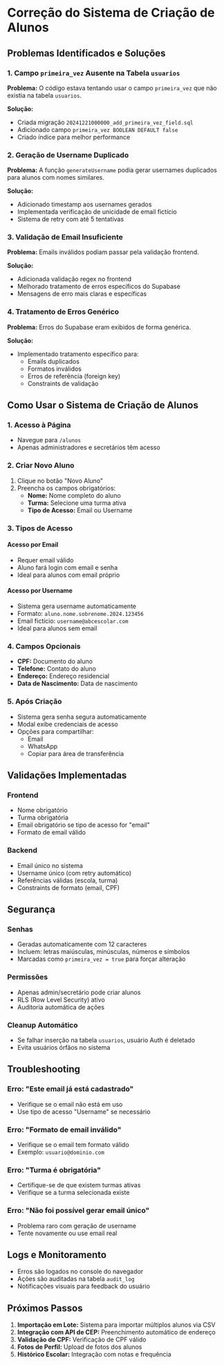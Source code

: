 # Correção do Sistema de Criação de Alunos

## Problemas Identificados e Soluções

### 1. Campo `primeira_vez` Ausente na Tabela `usuarios`

**Problema:** O código estava tentando usar o campo `primeira_vez` que não existia na tabela `usuarios`.

**Solução:** 
- Criada migração `20241221000000_add_primeira_vez_field.sql`
- Adicionado campo `primeira_vez BOOLEAN DEFAULT false`
- Criado índice para melhor performance

### 2. Geração de Username Duplicado

**Problema:** A função `generateUsername` podia gerar usernames duplicados para alunos com nomes similares.

**Solução:**
- Adicionado timestamp aos usernames gerados
- Implementada verificação de unicidade de email fictício
- Sistema de retry com até 5 tentativas

### 3. Validação de Email Insuficiente

**Problema:** Emails inválidos podiam passar pela validação frontend.

**Solução:**
- Adicionada validação regex no frontend
- Melhorado tratamento de erros específicos do Supabase
- Mensagens de erro mais claras e específicas

### 4. Tratamento de Erros Genérico

**Problema:** Erros do Supabase eram exibidos de forma genérica.

**Solução:**
- Implementado tratamento específico para:
  - Emails duplicados
  - Formatos inválidos
  - Erros de referência (foreign key)
  - Constraints de validação

## Como Usar o Sistema de Criação de Alunos

### 1. Acesso à Página
- Navegue para `/alunos`
- Apenas administradores e secretários têm acesso

### 2. Criar Novo Aluno
1. Clique no botão "Novo Aluno"
2. Preencha os campos obrigatórios:
   - **Nome:** Nome completo do aluno
   - **Turma:** Selecione uma turma ativa
   - **Tipo de Acesso:** Email ou Username

### 3. Tipos de Acesso

#### Acesso por Email
- Requer email válido
- Aluno fará login com email e senha
- Ideal para alunos com email próprio

#### Acesso por Username
- Sistema gera username automaticamente
- Formato: `aluno.nome.sobrenome.2024.123456`
- Email fictício: `username@abcescolar.com`
- Ideal para alunos sem email

### 4. Campos Opcionais
- **CPF:** Documento do aluno
- **Telefone:** Contato do aluno
- **Endereço:** Endereço residencial
- **Data de Nascimento:** Data de nascimento

### 5. Após Criação
- Sistema gera senha segura automaticamente
- Modal exibe credenciais de acesso
- Opções para compartilhar:
  - Email
  - WhatsApp
  - Copiar para área de transferência

## Validações Implementadas

### Frontend
- Nome obrigatório
- Turma obrigatória
- Email obrigatório se tipo de acesso for "email"
- Formato de email válido

### Backend
- Email único no sistema
- Username único (com retry automático)
- Referências válidas (escola, turma)
- Constraints de formato (email, CPF)

## Segurança

### Senhas
- Geradas automaticamente com 12 caracteres
- Incluem: letras maiúsculas, minúsculas, números e símbolos
- Marcadas como `primeira_vez = true` para forçar alteração

### Permissões
- Apenas admin/secretário pode criar alunos
- RLS (Row Level Security) ativo
- Auditoria automática de ações

### Cleanup Automático
- Se falhar inserção na tabela `usuarios`, usuário Auth é deletado
- Evita usuários órfãos no sistema

## Troubleshooting

### Erro: "Este email já está cadastrado"
- Verifique se o email não está em uso
- Use tipo de acesso "Username" se necessário

### Erro: "Formato de email inválido"
- Verifique se o email tem formato válido
- Exemplo: `usuario@dominio.com`

### Erro: "Turma é obrigatória"
- Certifique-se de que existem turmas ativas
- Verifique se a turma selecionada existe

### Erro: "Não foi possível gerar email único"
- Problema raro com geração de username
- Tente novamente ou use email real

## Logs e Monitoramento

- Erros são logados no console do navegador
- Ações são auditadas na tabela `audit_log`
- Notificações visuais para feedback do usuário

## Próximos Passos

1. **Importação em Lote:** Sistema para importar múltiplos alunos via CSV
2. **Integração com API de CEP:** Preenchimento automático de endereço
3. **Validação de CPF:** Verificação de CPF válido
4. **Fotos de Perfil:** Upload de fotos dos alunos
5. **Histórico Escolar:** Integração com notas e frequência